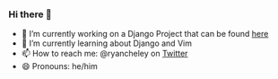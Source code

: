 ### Hi there 👋

- 🔭 I’m currently working on a Django Project that can be found [here](https://www.stadiatracker.com)
- 🌱 I’m currently learning about Django and Vim
- 📫 How to reach me: @ryancheley on [Twitter](https://twitter.com/ryancheley)
- 😄 Pronouns: he/him
<!--
**ryancheley/ryancheley** is a ✨ _special_ ✨ repository because its `README.md` (this file) appears on your GitHub profile.

Here are some ideas to get you started:

-->
